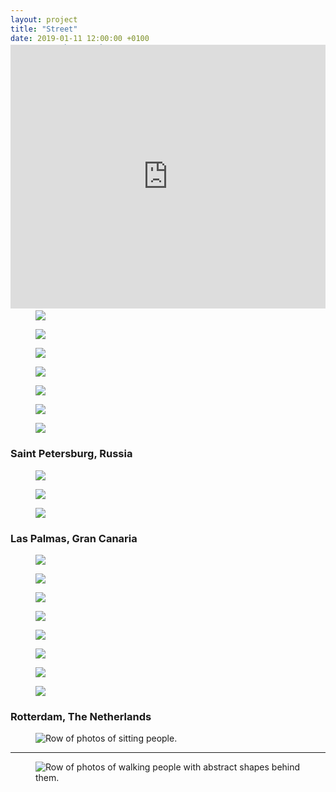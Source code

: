 ```yaml
---
layout: project
title: "Street"
date: 2019-01-11 12:00:00 +0100
category: "photography"
color: ffffff
background: 444444
image: /static/img/street/helsinki-4.jpg
image-webp: /static/img/street/helsinki-4.webp
year: 2017
---
```



<figure class="project__picture-group--light" style="margin:-12vw 0 8vw;">
  <div style="width:100%;height:0;padding-bottom:44%;position:relative;text-align:left;">
    <iframe src="https://player.vimeo.com/video/355866914" width="100%" height="100%" frameborder="0" webkitallowfullscreen mozallowfullscreen allowfullscreen style="height:44vw;"></iframe>
  </div>
</figure>


### Helsinki, Finland

<div class="project__picture-group">

  <figure class="project__picture">
  <picture>
    <source data-srcset="/static/img/street/helsinki-1.webp 1x,
      /static/img/street/helsinki-1@2x.webp 2x"
      type="image/webp" class="lazy">
      <img loading="lazy" class="project__image lazy"
        data-srcset="/static/img/street/helsinki-1.jpg 1x,
          /static/img/street/helsinki-1@2x.jpg 2x"
        src="/static/img/placeholder.jpg"
        data-src="/static/img/street/helsinki-1.jpg">
  </picture>
  </figure>

  <figure class="project__picture">
  <picture>
    <source data-srcset="/static/img/street/helsinki-2.webp 1x,
      /static/img/street/helsinki-2@2x.webp 2x"
      type="image/webp" class="lazy">
      <img loading="lazy" class="project__image lazy"
        data-srcset="/static/img/street/helsinki-2.jpg 1x,
          /static/img/street/helsinki-2@2x.jpg 2x"
        src="/static/img/placeholder.jpg"
        data-src="/static/img/street/helsinki-2.jpg">
  </picture>
  </figure>

  <figure class="project__picture">
  <picture>
    <source data-srcset="/static/img/street/helsinki-3.webp 1x,
      /static/img/street/helsinki-3@2x.webp 2x"
      type="image/webp" class="lazy">
      <img loading="lazy" class="project__image lazy"
        data-srcset="/static/img/street/helsinki-3.jpg 1x,
          /static/img/street/helsinki-3@2x.jpg 2x"
        src="/static/img/placeholder.jpg"
        data-src="/static/img/street/helsinki-3.jpg">
  </picture>
  </figure>

  <figure class="project__picture">
  <picture>
    <source data-srcset="/static/img/street/helsinki-4.webp 1x,
      /static/img/street/helsinki-4@2x.webp 2x"
      type="image/webp" class="lazy">
      <img loading="lazy" class="project__image lazy"
        data-srcset="/static/img/street/helsinki-4.jpg 1x,
          /static/img/street/helsinki-4@2x.jpg 2x"
        src="/static/img/placeholder.jpg"
        data-src="/static/img/street/helsinki-4.jpg">
  </picture>
  </figure>

  <figure class="project__picture">
  <picture>
    <source data-srcset="/static/img/street/helsinki-5.webp 1x,
      /static/img/street/helsinki-5@2x.webp 2x"
      type="image/webp" class="lazy">
      <img loading="lazy" class="project__image lazy"
        data-srcset="/static/img/street/helsinki-5.jpg 1x,
          /static/img/street/helsinki-5@2x.jpg 2x"
        src="/static/img/placeholder.jpg"
        data-src="/static/img/street/helsinki-5.jpg">
  </picture>
  </figure>

  <figure class="project__picture">
  <picture>
    <source data-srcset="/static/img/street/helsinki-6.webp 1x,
      /static/img/street/helsinki-6@2x.webp 2x"
      type="image/webp" class="lazy">
      <img loading="lazy" class="project__image lazy"
        data-srcset="/static/img/street/helsinki-6.jpg 1x,
          /static/img/street/helsinki-6@2x.jpg 2x"
        src="/static/img/placeholder.jpg"
        data-src="/static/img/street/helsinki-6.jpg">
  </picture>
  </figure>

  <figure class="project__picture">
  <picture>
    <source data-srcset="/static/img/street/helsinki-7.webp 1x,
      /static/img/street/helsinki-7@2x.webp 2x"
      type="image/webp" class="lazy">
      <img loading="lazy" class="project__image lazy"
        data-srcset="/static/img/street/helsinki-7.jpg 1x,
          /static/img/street/helsinki-7@2x.jpg 2x"
        src="/static/img/placeholder.jpg"
        data-src="/static/img/street/helsinki-7.jpg">
  </picture>
  </figure>

  <figure class="project__picture">
  <picture>
    <source data-srcset="/static/img/street/helsinki-8.webp 1x,
      /static/img/street/helsinki-8@2x.webp 2x"
      type="image/webp" class="lazy">
      <img loading="lazy" class="project__image lazy"
        data-srcset="/static/img/street/helsinki-8.jpg 1x,
          /static/img/street/helsinki-8@2x.jpg 2x"
        src="/static/img/placeholder.jpg"
        data-src="/static/img/street/helsinki-8.jpg">
  </picture>
  </figure>

  <figure class="project__picture">
  <picture>
    <source data-srcset="/static/img/street/helsinki-9.webp 1x,
      /static/img/street/helsinki-9@2x.webp 2x"
      type="image/webp" class="lazy">
      <img loading="lazy" class="project__image lazy"
        data-srcset="/static/img/street/helsinki-9.jpg 1x,
          /static/img/street/helsinki-9@2x.jpg 2x"
        src="/static/img/placeholder.jpg"
        data-src="/static/img/street/helsinki-9.jpg">
  </picture>
  </figure>

  <figure class="project__picture">
  <picture>
    <source data-srcset="/static/img/street/helsinki-10.webp 1x,
      /static/img/street/helsinki-10@2x.webp 2x"
      type="image/webp" class="lazy">
      <img loading="lazy" class="project__image lazy"
        data-srcset="/static/img/street/helsinki-10.jpg 1x,
          /static/img/street/helsinki-10@2x.jpg 2x"
        src="/static/img/placeholder.jpg"
        data-src="/static/img/street/helsinki-10.jpg">
  </picture>
  </figure>

</div>


### Saint Petersburg, Russia

<div class="project__picture-group">

  <figure class="project__picture">
  <picture>
    <source data-srcset="/static/img/street/stpeters-1.webp 1x,
      /static/img/street/stpeters-1@2x.webp 2x"
      type="image/webp" class="lazy">
      <img loading="lazy" class="project__image lazy"
        data-srcset="/static/img/street/stpeters-1.jpg 1x,
          /static/img/street/stpeters-1@2x.jpg 2x"
        src="/static/img/placeholder.jpg"
        data-src="/static/img/street/stpeters-1.jpg">
  </picture>
  </figure>

  <figure class="project__picture">
  <picture>
    <source data-srcset="/static/img/street/stpeters-2.webp 1x,
      /static/img/street/stpeters-2@2x.webp 2x"
      type="image/webp" class="lazy">
      <img loading="lazy" class="project__image lazy"
        data-srcset="/static/img/street/stpeters-2.jpg 1x,
          /static/img/street/stpeters-2@2x.jpg 2x"
        src="/static/img/placeholder.jpg"
        data-src="/static/img/street/stpeters-2.jpg">
  </picture>
  </figure>

  <figure class="project__picture">
  <picture>
    <source data-srcset="/static/img/street/stpeters-3.webp 1x,
      /static/img/street/stpeters-3@2x.webp 2x"
      type="image/webp" class="lazy">
      <img loading="lazy" class="project__image lazy"
        data-srcset="/static/img/street/stpeters-3.jpg 1x,
          /static/img/street/stpeters-3@2x.jpg 2x"
        src="/static/img/placeholder.jpg"
        data-src="/static/img/street/stpeters-3.jpg">
  </picture>
  </figure>

</div>


### Las Palmas, Gran Canaria

<div class="project__picture-group">

  <figure class="project__picture">
  <picture>
    <source data-srcset="/static/img/street/grancanaria-1.webp 1x,
      /static/img/street/grancanaria-1@2x.webp 2x"
      type="image/webp" class="lazy">
      <img loading="lazy" class="project__image lazy"
        data-srcset="/static/img/street/grancanaria-1.jpg 1x,
          /static/img/street/grancanaria-1@2x.jpg 2x"
        src="/static/img/placeholder.jpg"
        data-src="/static/img/street/grancanaria-1.jpg">
  </picture>
  </figure>

  <figure class="project__picture">
  <picture>
    <source data-srcset="/static/img/street/grancanaria-2.webp 1x,
      /static/img/street/grancanaria-2@2x.webp 2x"
      type="image/webp" class="lazy">
      <img loading="lazy" class="project__image lazy"
        data-srcset="/static/img/street/grancanaria-2.jpg 1x,
          /static/img/street/grancanaria-2@2x.jpg 2x"
        src="/static/img/placeholder.jpg"
        data-src="/static/img/street/grancanaria-2.jpg">
  </picture>
  </figure>

  <figure class="project__picture">
  <picture>
    <source data-srcset="/static/img/street/grancanaria-3.webp 1x,
      /static/img/street/grancanaria-3@2x.webp 2x"
      type="image/webp" class="lazy">
      <img loading="lazy" class="project__image lazy"
        data-srcset="/static/img/street/grancanaria-3.jpg 1x,
          /static/img/street/grancanaria-3@2x.jpg 2x"
        src="/static/img/placeholder.jpg"
        data-src="/static/img/street/grancanaria-3.jpg">
  </picture>
  </figure>

  <figure class="project__picture">
  <picture>
    <source data-srcset="/static/img/street/grancanaria-4.webp 1x,
      /static/img/street/grancanaria-4@2x.webp 2x"
      type="image/webp" class="lazy">
      <img loading="lazy" class="project__image lazy"
        data-srcset="/static/img/street/grancanaria-4.jpg 1x,
          /static/img/street/grancanaria-4@2x.jpg 2x"
        src="/static/img/placeholder.jpg"
        data-src="/static/img/street/grancanaria-4.jpg">
  </picture>
  </figure>

  <figure class="project__picture">
  <picture>
    <source data-srcset="/static/img/street/grancanaria-5.webp 1x,
      /static/img/street/grancanaria-5@2x.webp 2x"
      type="image/webp" class="lazy">
      <img loading="lazy" class="project__image lazy"
        data-srcset="/static/img/street/grancanaria-5.jpg 1x,
          /static/img/street/grancanaria-5@2x.jpg 2x"
        src="/static/img/placeholder.jpg"
        data-src="/static/img/street/grancanaria-5.jpg">
  </picture>
  </figure>

  <figure class="project__picture">
  <picture>
    <source data-srcset="/static/img/street/grancanaria-6.webp 1x,
      /static/img/street/grancanaria-6@2x.webp 2x"
      type="image/webp" class="lazy">
      <img loading="lazy" class="project__image lazy"
        data-srcset="/static/img/street/grancanaria-6.jpg 1x,
          /static/img/street/grancanaria-6@2x.jpg 2x"
        src="/static/img/placeholder.jpg"
        data-src="/static/img/street/grancanaria-6.jpg">
  </picture>
  </figure>

  <figure class="project__picture">
  <picture>
    <source data-srcset="/static/img/street/grancanaria-7.webp 1x,
      /static/img/street/grancanaria-7@2x.webp 2x"
      type="image/webp" class="lazy">
      <img loading="lazy" class="project__image lazy"
        data-srcset="/static/img/street/grancanaria-7.jpg 1x,
          /static/img/street/grancanaria-7@2x.jpg 2x"
        src="/static/img/placeholder.jpg"
        data-src="/static/img/street/grancanaria-7.jpg">
  </picture>
  </figure>

  <figure class="project__picture">
  <picture>
    <source data-srcset="/static/img/street/grancanaria-8.webp 1x,
      /static/img/street/grancanaria-8@2x.webp 2x"
      type="image/webp" class="lazy">
      <img loading="lazy" class="project__image lazy"
        data-srcset="/static/img/street/grancanaria-8.jpg 1x,
          /static/img/street/grancanaria-8@2x.jpg 2x"
        src="/static/img/placeholder.jpg"
        data-src="/static/img/street/grancanaria-8.jpg">
  </picture>
  </figure>

</div>


### Rotterdam, The Netherlands

<figure class="full-width__picture">
  <picture>
    <source data-srcset="/static/img/street/zitten.webp 1x,
      /static/img/street/zitten@2x.webp 2x"
      type="image/webp" class="lazy">
    <img loading="lazy" class="full-width__image lazy" alt="Row of photos of sitting people."
      data-srcset="/static/img/street/zitten.jpg 1x,
        /static/img/street/zitten@2x.jpg 2x"
      src="/static/img/placeholder.jpg"
        data-src="/static/img/street/zitten.jpg">
  </picture>
</figure>

<hr>

<figure class="full-width__picture">
  <picture>
    <source data-srcset="/static/img/street/lopen.webp 1x,
      /static/img/street/lopen@2x.webp 2x"
      type="image/webp" class="lazy">
    <img loading="lazy" class="full-width__image lazy" alt="Row of photos of walking people with abstract shapes behind them."
      data-srcset="/static/img/street/lopen.jpg 1x,
        /static/img/street/lopen@2x.jpg 2x"
      src="/static/img/placeholder.jpg"
        data-src="/static/img/street/lopen.jpg">
  </picture>
</figure>
